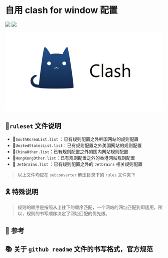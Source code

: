 # 自用 clash for window 配置

![](https://img.shields.io/badge/Clash%20for%20Window-V0.19.17-%234f8ef5) ![](https://img.shields.io/badge/By-Parantric-green)

![](https://raw.githubusercontent.com/Parantric/picture-bed/main/202205120701166.jpg)

## :bookmark_tabs:`ruleset` 文件说明

-   :bookmark:`SouthKoreaList.list` ：已有规则配置之外韩国网站的规则配置
-   :bookmark:`UnitedStatesList.list`：已有规则配置之外美国网站的规则配置
-   :bookmark:`ChinaOther.list`：已有规则配置之外的国内网站规则配置
-   :bookmark:`HongKongOther.list`：已有规则配置之外的香港网站规则配置
-   :bookmark: `Jetbrains.list` ：已有规则配置之外的 `Jetbrains` 相关规则配置

>   以上文件均应在 `subconverter` 解压目录下的 `rules` 文件夹下

## :reminder_ribbon: 特殊说明

>   规则的顺序是按照从上往下的顺序匹配，一个网站的网址匹配到即适用，所以，规则的书写顺序决定了网址匹配的优先级。

## :pushpin: 参考


## :books:  关于 `github readme` 文件的书写格式，官方规范
